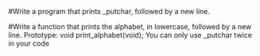 #Write a program that prints _putchar, followed by a new line.

#Write a function that prints the alphabet, in lowercase, followed by a new line.
Prototype: void print_alphabet(void);
You can only use _putchar twice in your code

